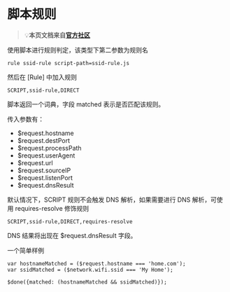 # 脚本规则

> 💡**本页文档来自**[**官方社区**](https://community.nssurge.com/d/33-scripting)

使用脚本进行规则判定，该类型下第二参数为规则名

`rule ssid-rule script-path=ssid-rule.js`

然后在 \[Rule\] 中加入规则

`SCRIPT,ssid-rule,DIRECT`

脚本返回一个词典，字段 matched 表示是否匹配该规则。

传入参数有：

* $request.hostname
* $request.destPort
* $request.processPath
* $request.userAgent
* $request.url
* $request.sourceIP
* $request.listenPort
* $request.dnsResult

默认情况下，SCRIPT 规则不会触发 DNS 解析，如果需要进行 DNS 解析，可使用 requires-resolve 修饰规则

`SCRIPT,ssid-rule,DIRECT,requires-resolve`

DNS 结果将出现在 $request.dnsResult 字段。

一个简单样例

```text
var hostnameMatched = ($request.hostname === 'home.com');
var ssidMatched = ($network.wifi.ssid === 'My Home');

$done({matched: (hostnameMatched && ssidMatched)});
```

